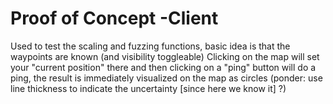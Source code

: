 Proof of Concept -Client
========================

Used to test the scaling and fuzzing functions, basic idea is that the waypoints are known (and visibility toggleable)
Clicking on the map will set your "current position" there and then clicking on a "ping" button will do a ping, the result
is immediately visualized on the map as circles (ponder: use line thickness to indicate the uncertainty [since here we know it] ?)
